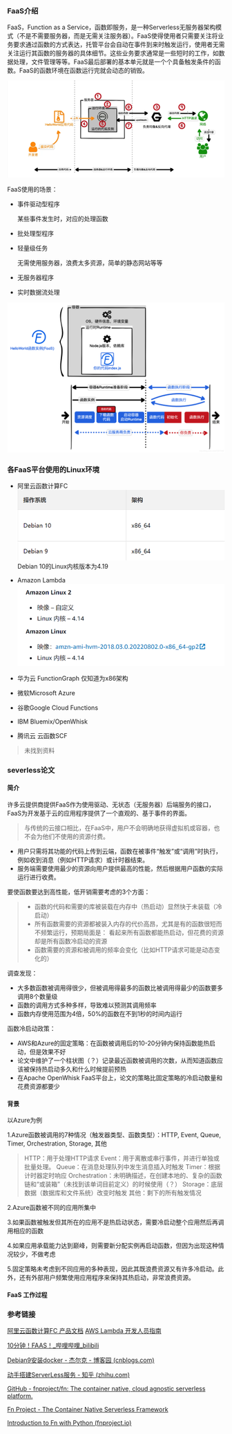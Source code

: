 ### FaaS介绍

FaaS，Function as a Service，函数即服务，是一种Serverless无服务器架构模式（不是不需要服务器，而是无需关注服务器）。FaaS使得使用者只需要关注将业务要求通过函数的方式表达，托管平台会自动在事件到来时触发运行，使用者无需关注运行其函数的服务器的具体细节。这些业务要求通常是一些短时的工作，如数据处理，文件管理等等。FaaS最后部署的基本单元就是一个个具备触发条件的函数。FaaS的函数环境在函数运行完就会动态的销毁。

![FaaS1](../images/faas/faas1.jpg)

FaaS使用的场景：

- 事件驱动型程序

  某些事件发生时，对应的处理函数

- 批处理型程序

- 轻量级任务

  无需使用服务器，浪费太多资源，简单的静态网站等等

- 无服务器程序

- 实时数据流处理



![FaaS实例](../images/faas/faas%E5%AE%9E%E4%BE%8B.png)

### 各FaaS平台使用的Linux环境

* 阿里云函数计算FC
![阿里云FaaS环境](../images/阿里云FaaS环境.png)
Debian 10的Linux内核版本为4.19

* Amazon Lambda
![亚马逊FaaS环境](../images/亚马逊FaaS环境.png)

* 华为云 FunctionGraph
仅知道为x86架构

* 微软Microsoft Azure
* 谷歌Google Cloud Functions
* IBM Bluemix/OpenWhisk
* 腾讯云 云函数SCF
> 未找到资料

### severless论文

#### 简介

许多云提供商提供FaaS作为使用驱动、无状态（无服务器）后端服务的接口，FaaS为开发基于云的应用程序提供了一个直观的、基于事件的界面。
> 与传统的云接口相比，在FaaS中，用户不会明确地获得虚拟机或容器，也不会为他们不使用的资源付费。

* 用户只需将其功能的代码上传到云端，函数在被事件“触发”或“调用”时执行，例如收到消息（例如HTTP请求）或计时器结束。
* 服务端需要使用最少的资源向用户提供最高的性能，然后根据用户函数的实际运行进行收费。

要使函数要达到高性能，低开销需要考虑的3个方面：
> * 函数的代码和需要的库被装载在内存中（热启动）显然快于未装载（冷启动）
> * 所有函数需要的资源都被装入内存的代价高昂，尤其是有的函数很短而不频繁运行，预期局面是：
看起来所有函数都能热启动，但花费的资源却是所有函数冷启动的资源
> * 函数需要的资源和被调用的频率会变化（比如HTTP请求可能是动态变化的）

调查发现：
* 大多数函数被调用得很少，但被调用得最多的函数比被调用得最少的函数要多调用8个数量级
* 函数的调用方式多种多样，导致难以预测其调用频率
* 函数内存使用范围为4倍，50%的函数在不到1秒的时间内运行

函数冷启动政策：
* AWS和Azure的固定策略：在函数被调用后的10-20分钟内保持函数能热启动，但是效果不好
* 论文中维护了一个柱状图（？）记录最近函数被调用的次数，从而知道函数应该被保持热启动多久和什么时候提前预热
* 在Apache OpenWhisk FaaS平台上，论文的策略比固定策略的冷启动数量和花费资源都要少

#### 背景
以Azure为例

1.Azure函数被调用的7种情况（触发器类型、函数类型）：HTTP, Event, Queue, Timer, Orchestration, Storage, 其他
> HTTP：用于处理HTTP请求
> Event：用于离散或串行事件，并进行单独或批量处理。
> Queue：在消息处理队列中发生消息插入时触发
> Timer：根据计时器定时响应
> Orchestration：未明确描述，在创建本地的、复杂的函数链和“或装箱”（未找到该单词目前定义）的时候使用（？）
> Storage：底层数据（数据库和文件系统）改变时触发
> 其他：剩下的所有触发情况

2.Azure函数被不同的应用所集中

3.如果函数被触发但其所在的应用不是热启动状态，需要冷启动整个应用然后再调用相应的函数

4.如果应用承载能力达到巅峰，则需要新分配实例再启动函数，但因为出现这种情况较少，不做考虑

5.固定策略未考虑到不同应用的多种表现，因此其既浪费资源又有许多冷启动。此外，还有外部用户频繁使用应用程序来保持其热启动，非常浪费资源。

#### FaaS 工作过程

### 参考链接

[阿里云函数计算FC 产品文档](https://help.aliyun.com/document_detail/132044.html?spm=a2c4g.132042.0.0.aee63f83EGVS8f)
[AWS Lambda 开发人员指南](https://docs.aws.amazon.com/zh_cn/lambda/latest/dg/lambda-runtimes.html)

[10分钟！FAAS！_哔哩哔哩_bilibili](https://www.bilibili.com/video/BV1tg4y1u7DR/?vd_source=ab32fbac61c958a8816cc8ed84cb6438)

[Debian9安装docker - 杰尔克 - 博客园 (cnblogs.com)](https://www.cnblogs.com/jokerxtr/p/15387425.html)

[动手搭建ServerLess服务 - 知乎 (zhihu.com)](https://zhuanlan.zhihu.com/p/413246974)

[GitHub - fnproject/fn: The container native, cloud agnostic serverless platform.](https://github.com/fnproject/fn#top)

[Fn Project - The Container Native Serverless Framework](https://fnproject.io/)

[Introduction to Fn with Python (fnproject.io)](https://fnproject.io/tutorials/python/intro/)



